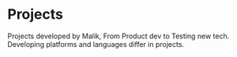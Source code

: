 # Projects
Projects developed by Malik, From Product dev to Testing new tech. Developing platforms and languages differ in projects. 
